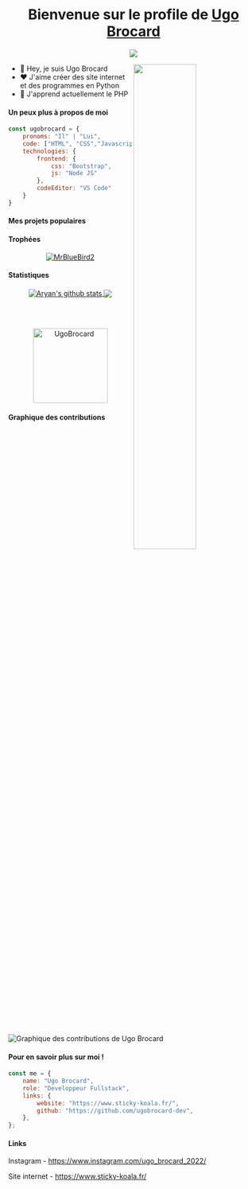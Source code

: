 <p align="center">
    <h1 align="center">
        Bienvenue sur le profile de <a href="https://github.com/ugobrocard-dev/">Ugo Brocard</a>
    </h1>
</p>
<p align="center">
    <a align="center" href="https://github.com/ugobrocard-dev/"><img src="https://readme-typing-svg.demolab.com?font=Poppins&pause=1000&color=DC143C&center=true&vCenter=true&width=435&lines=Je+suis+un+developpeur+Fullstack;Je+suis+un+developpeur+Frontend;Je+suis+un+developpeur+Backend"/></a>
</p>
<p></p>
<img style="width: 50%;" align="right" src="https://media.giphy.com/media/3kPDmoWdBpQPNhCnUG/giphy.gif">
<ul>
    <li>👋 Hey, je suis Ugo Brocard</li>
    <li>❤️ J'aime créer des site internet et des programmes en Python</li>
    <li>🌱 J'apprend actuellement le PHP</li>
</ul>

#### Un peux plus à propos de moi
```javascript
const ugobrocard = {
    pronoms: "Il" | "Lui",
    code: ["HTML", "CSS","Javascript", "Python", "PHP", "C", "C++"],
    technologies: {
        frontend: {
            css: "Bootstrap",
            js: "Node JS"
        },
        codeEditor: "VS Code"
    }
}
```

<!--
#### Mes données GitHub :octocat:
> 🏆 2000+ Contributions dans l'année 2022
>
> 📜 1300+ Commits sur GitHub
>
> 🔑 260+ Contributions dans des repos privées
-->

#### Mes projets populaires


#### Trophées

<p align="center"><a href="https://github.com/ryo-ma/github-profile-trophy"><img src="https://github-profile-trophy.vercel.app/?username=ugobrocard-dev&row=3&column=7&theme=dracula&column=8&no-frame=true&no-bg=false" alt="MrBlueBird2"></a></p>

#### Statistiques
<p align="center">
    <a href="https://github.com/anuraghazra/github-readme-stats">
        <img align="center" src="https://github-readme-stats.vercel.app/api?username=ugobrocard-dev&count_private=true&show_icons=true&theme=dracula&no-frame=true&no-bg=false" alt="Aryan's github stats" />
    </a>
    <a href="https://github.com/anuraghazra/github-readme-stats">
        <img align="center" src="https://github-readme-stats.vercel.app/api/top-langs/?username=ugobrocard-dev&count_private=true&langs_count=3&theme=dracula&no-frame=true&no-bg=false" />
    </a>
</p>
<br />
<br />
<p align="center">
  <img align="center" height="150em" src="https://github-readme-streak-stats.herokuapp.com/?user=ugobrocard-dev&theme=dracula&no-frame=true&no-bg=false" alt="UgoBrocard" />
</p>

#### Graphique des contributions
![Graphique des contributions de Ugo Brocard](https://activity-graph.herokuapp.com/graph?username=ugobrocard-dev&theme=react-dark)

<!--
#### Je ne suis pas du matin 🌑
```text
🌞 Matin    .. commits        ████░░░░░░░░░░░░░░░░░░░░░   12.5% 
🌆 Midi     .. commits        ████████████░░░░░░░░░░░░░   54.5% 
🌃 Soir     .. commits        ██████░░░░░░░░░░░░░░░░░░░   20.5% 
🌙 Nuit     .. commits        ███░░░░░░░░░░░░░░░░░░░░░░   13.5%
```
-->

#### Pour en savoir plus sur moi !
```javascript
const me = {
    name: "Ugo Brocard",
    role: "Developpeur Fullstack",
    links: {
        website: "https://www.sticky-koala.fr/",
        github: "https://github.com/ugobrocard-dev",
    },
};
```

#### Links
Instagram - https://www.instagram.com/ugo_brocard_2022/

Site internet - https://www.sticky-koala.fr/
